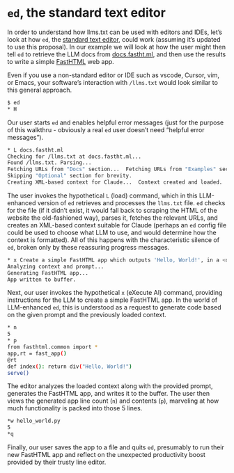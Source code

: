 

# `ed`, the standard text editor

In order to understand how llms.txt can be used with editors and IDEs,
let’s look at how `ed`, the [standard text
editor](https://www.gnu.org/fun/jokes/ed-msg.html), could work (assuming
it’s updated to use this proposal). In our example we will look at how
the user might then tell `ed` to retrieve the LLM docs from
[docs.fastht.ml](https://docs.fastht.ml), and then use the results to
write a simple [FastHTML](https://fastht.ml) web app.

Even if you use a non-standard editor or IDE such as vscode, Cursor,
vim, or Emacs, your software’s interaction with `/llms.txt` would look
similar to this general approach.

``` sh
$ ed
* H
```

Our user starts `ed` and enables helpful error messages (just for the
purpose of this walkthru - obviously a real `ed` user doesn’t need
“helpful error messages”).

``` sh
* L docs.fastht.ml
Checking for /llms.txt at docs.fastht.ml...
Found /llms.txt. Parsing...
Fetching URLs from "Docs" section...  Fetching URLs from "Examples" section...
Skipping "Optional" section for brevity.
Creating XML-based context for Claude...  Context created and loaded.
```

The user invokes the hypothetical `L` (load) command, which in this
LLM-enhanced version of `ed` retrieves and processes the `llms.txt`
file. `ed` checks for the file (if it didn’t exist, it would fall back
to scraping the HTML of the website the old-fashioned way), parses it,
fetches the relevant URLs, and creates an XML-based context suitable for
Claude (perhaps an `ed` config file could be used to choose what LLM to
use, and would determine how the context is formatted). All of this
happens with the characteristic silence of `ed`, broken only by these
reassuring progress messages.

``` sh
* x Create a simple FastHTML app which outputs 'Hello, World!', in a <div>.
Analyzing context and prompt...
Generating FastHTML app...
App written to buffer.
```

Next, our user invokes the hypothetical `x` (eXecute AI) command,
providing instructions for the LLM to create a simple FastHTML app. In
the world of LLM-enhanced `ed`, this is understood as a request to
generate code based on the given prompt and the previously loaded
context.

``` sh
* n
5
* p
from fasthtml.common import *
app,rt = fast_app()
@rt
def index(): return div("Hello, World!")
serve()
```

The editor analyzes the loaded context along with the provided prompt,
generates the FastHTML app, and writes it to the buffer. The user then
views the generated app line count (`n`) and contents (`p`), marveling
at how much functionality is packed into those 5 lines.

``` sh
*w hello_world.py
5
*q
```

Finally, our user saves the app to a file and quits `ed`, presumably to
run their new FastHTML app and reflect on the unexpected productivity
boost provided by their trusty line editor.
